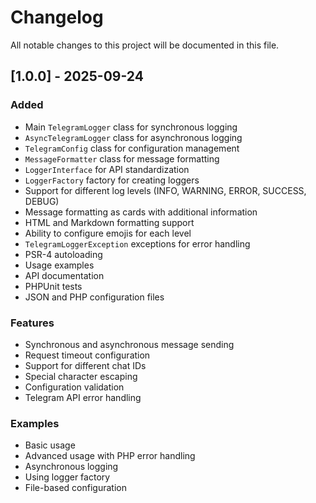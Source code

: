 # Changelog

All notable changes to this project will be documented in this file.

## [1.0.0] - 2025-09-24

### Added
- Main `TelegramLogger` class for synchronous logging
- `AsyncTelegramLogger` class for asynchronous logging
- `TelegramConfig` class for configuration management
- `MessageFormatter` class for message formatting
- `LoggerInterface` for API standardization
- `LoggerFactory` factory for creating loggers
- Support for different log levels (INFO, WARNING, ERROR, SUCCESS, DEBUG)
- Message formatting as cards with additional information
- HTML and Markdown formatting support
- Ability to configure emojis for each level
- `TelegramLoggerException` exceptions for error handling
- PSR-4 autoloading
- Usage examples
- API documentation
- PHPUnit tests
- JSON and PHP configuration files

### Features
- Synchronous and asynchronous message sending
- Request timeout configuration
- Support for different chat IDs
- Special character escaping
- Configuration validation
- Telegram API error handling

### Examples
- Basic usage
- Advanced usage with PHP error handling
- Asynchronous logging
- Using logger factory
- File-based configuration

